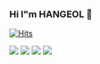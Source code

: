 ### Hi I"m HANGEOL 👋

[![Hits](https://hits.seeyoufarm.com/api/count/incr/badge.svg?url=https%3A%2F%2Fgithub.com%2Fgksrjf1995&count_bg=%2379C83D&title_bg=%23555555&icon=&icon_color=%23E7E7E7&title=hits&edge_flat=false)](https://hits.seeyoufarm.com)


<img src="https://img.shields.io/badge/React-61DAFB?style=flat-square&logo=React&logoColor=white"/> <img src="https://img.shields.io/badge/JSS-F7DF1E?style=flat-square&logo=JSS&logoColor=red"/> <img src="https://img.shields.io/badge/JSONWebTokens-61DAFB?style=flat-square&logo=JSONWebTokens&logoColor=000000"/>
 <img src="https://img.shields.io/badge/Nodejs-000000?style=flat-square&logo=Nodejs&logoColor=000000"/>
